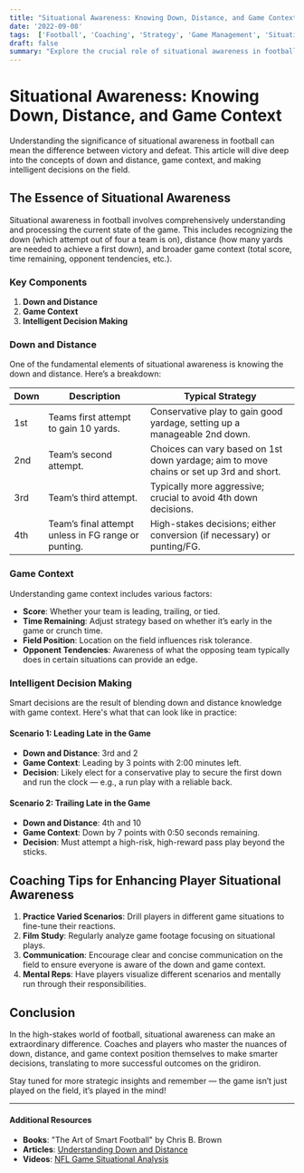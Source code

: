 ```yaml
---
title: "Situational Awareness: Knowing Down, Distance, and Game Context"
date: '2022-09-08'
tags:  ['Football', 'Coaching', 'Strategy', 'Game Management', 'Situational Awareness', 'Down and Distance', 'Player IQ', 'Decision Making', 'NFL']
draft: false
summary: "Explore the crucial role of situational awareness in football, focusing on the importance of down and distance, game context, and making smart decisions on the field."
---
```


# Situational Awareness: Knowing Down, Distance, and Game Context

Understanding the significance of situational awareness in football can mean the difference between victory and defeat. This article will dive deep into the concepts of down and distance, game context, and making intelligent decisions on the field.

## The Essence of Situational Awareness

Situational awareness in football involves comprehensively understanding and processing the current state of the game. This includes recognizing the down (which attempt out of four a team is on), distance (how many yards are needed to achieve a first down), and broader game context (total score, time remaining, opponent tendencies, etc.). 

### Key Components

1. **Down and Distance**
2. **Game Context**
3. **Intelligent Decision Making**

### Down and Distance

One of the fundamental elements of situational awareness is knowing the down and distance. Here’s a breakdown:

| Down | Description | Typical Strategy |
|------|-------------|------------------|
| 1st  | Teams first attempt to gain 10 yards. | Conservative play to gain good yardage, setting up a manageable 2nd down. |
| 2nd  | Team’s second attempt. | Choices can vary based on 1st down yardage; aim to move chains or set up 3rd and short. |
| 3rd  | Team’s third attempt. | Typically more aggressive; crucial to avoid 4th down decisions. |
| 4th  | Team’s final attempt unless in FG range or punting. | High-stakes decisions; either conversion (if necessary) or punting/FG. |

### Game Context

Understanding game context includes various factors:

- **Score**: Whether your team is leading, trailing, or tied.
- **Time Remaining**: Adjust strategy based on whether it’s early in the game or crunch time.
- **Field Position**: Location on the field influences risk tolerance.
- **Opponent Tendencies**: Awareness of what the opposing team typically does in certain situations can provide an edge.

### Intelligent Decision Making

Smart decisions are the result of blending down and distance knowledge with game context. Here's what that can look like in practice:

#### Scenario 1: Leading Late in the Game

- **Down and Distance**: 3rd and 2
- **Game Context**: Leading by 3 points with 2:00 minutes left.
- **Decision**: Likely elect for a conservative play to secure the first down and run the clock — e.g., a run play with a reliable back.

#### Scenario 2: Trailing Late in the Game

- **Down and Distance**: 4th and 10
- **Game Context**: Down by 7 points with 0:50 seconds remaining.
- **Decision**: Must attempt a high-risk, high-reward pass play beyond the sticks.

## Coaching Tips for Enhancing Player Situational Awareness

1. **Practice Varied Scenarios**: Drill players in different game situations to fine-tune their reactions.
2. **Film Study**: Regularly analyze game footage focusing on situational plays.
3. **Communication**: Encourage clear and concise communication on the field to ensure everyone is aware of the down and game context.
4. **Mental Reps**: Have players visualize different scenarios and mentally run through their responsibilities.

## Conclusion

In the high-stakes world of football, situational awareness can make an extraordinary difference. Coaches and players who master the nuances of down, distance, and game context position themselves to make smarter decisions, translating to more successful outcomes on the gridiron.

Stay tuned for more strategic insights and remember — the game isn’t just played on the field, it’s played in the mind!

---
#### Additional Resources

- **Books**: "The Art of Smart Football" by Chris B. Brown
- **Articles**: [Understanding Down and Distance](https://example.com)
- **Videos**: [NFL Game Situational Analysis](https://example.com)
```

